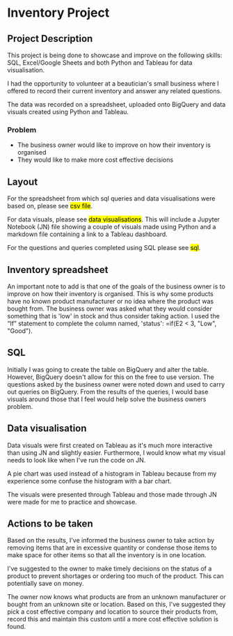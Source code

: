 # Inventory Project

## Project Description

This project is being done to showcase and improve on the following skills: SQL, Excel/Google Sheets and both Python and Tableau for data visualisation.

I had the opportunity to volunteer at a beautician's small business where I offered to record their current inventory and answer any related questions.

The data was recorded on a spreadsheet, uploaded onto BigQuery and data visuals created using Python and Tableau.

### Problem
- The business owner would like to improve on how their inventory is organised
- They would like to make more cost effective decisions

## Layout

For the spreadsheet from which sql queries and data visualisations were based on, please see <mark>csv file</mark>.

For data visuals, please see <mark>data visualisations</mark>. This will include a Jupyter Notebook
(JN) file showing a couple of visuals made using Python and a markdown file containing a link to a Tableau dashboard.

For the questions and queries completed using SQL please see <mark>sql</mark>.

## Inventory spreadsheet

An important note to add is that one of the goals of the business owner is to improve on how their inventory is organised. This is why some products have no known product manufacturer or no idea where the product was bought from. The business owner was asked what they would consider something that is 'low' in stock and thus consider taking action. I used the “If” statement to complete the column named, 'status': =if(E2 < 3, "Low", "Good").

## SQL

Initially I was going to create the table on BigQuery and alter the table. However, BigQuery doesn't allow for this on the free to use version.
The questions asked by the business owner were noted down and used to carry out queries on BigQuery. From the results of the queries, I would base visuals around those that I feel would help solve the business owners problem.

## Data visualisation

Data visuals were first created on Tableau as it's much more interactive than using JN and slightly easier. Furthermore, I would know what my visual needs to look like when I've run the code on JN.

A pie chart was used instead of a histogram in Tableau because from my experience some confuse the histogram with a bar chart.

The visuals were presented through Tableau and those made through JN were made for me to practice and showcase.

## Actions to be taken

Based on the results, I've informed the business owner to take action by removing items that are in excessive quantity or condense those items to make space for other items so that all the inventory is in one location.

I've suggested to the owner to make timely decisions on the status of a product to prevent shortages or ordering too much of the product. This can potentially save on money.

The owner now knows what products are from an unknown manufacturer or bought from an unknown site or location. Based on this, I've suggested they pick a cost effective company and location to source their products from, record this and maintain this custom until a more cost effective solution is found.